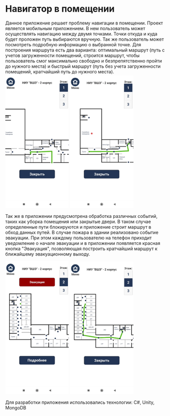 <h1> Навигатор в помещении </h1>
Данное приложение решает проблему навигации в помещении. Проект является мобильным приложением. В нем пользователь может осуществлять навигацию между двумя точками. Точки откуда и куда будет проложен путь выбираются вручную. Так же пользователь может посмотреть подробную информацию о выбранной точке. Для построения маршрута есть два варианта: оптимальный маршрут (путь с учетов загруженности помещений, строится маршрут, чтобы пользователь смог максимально свободно и безпрепятственно пройти до нужного места) и быстрый маршрут (путь без учета загруженности помещений, кратчайший путь до нужного места).

<div>
  <img src="https://github.com/Inoskeee/Indoor_navigation/blob/main/images/img1.png?raw=true" alt="Пример работы приложения" width="200"/>
  <img src="https://github.com/Inoskeee/Indoor_navigation/blob/main/images/img2.png?raw=true" alt="Пример работы приложения" width="200"/>
</div>

Так же в приложении предусмотрена обработка различных событий, таких как уборка помещения или закрытые двери. В таком случае определенные пути блокируются и приложение строит маршрут в обход данных путей. В случае пожара в здании реализовано событие эвакуации. При этом каждому пользователю на телефон приходит уведомление о начале эвакуации и в приложении появляется красная кнопка "Эвакуация", позволяющая построить кратчайший маршрут к ближайшему эвакуационному выходу.

<div>
  <img src="https://github.com/Inoskeee/Indoor_navigation/blob/main/images/img3.png?raw=true" alt="Пример работы приложения" width="200"/>
  <img src="https://github.com/Inoskeee/Indoor_navigation/blob/main/images/img4.png?raw=true" alt="Пример работы приложения" width="200"/>
</div>

Для разработки приложения использовались технологии: C#, Unity, MongoDB
